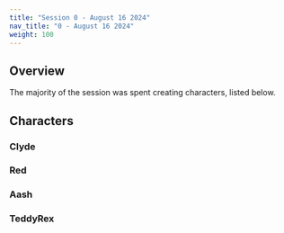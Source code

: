 ```yaml
---
title: "Session 0 - August 16 2024"
nav_title: "0 - August 16 2024"
weight: 100
---
```


## Overview

The majority of the session was spent creating characters, listed below.

## Characters

### Clyde

### Red

### Aash

### TeddyRex

